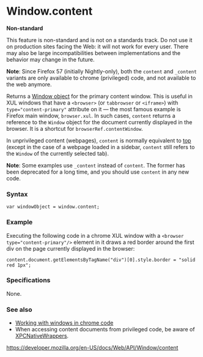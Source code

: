Window.content
==============

**Non-standard**

This feature is non-standard and is not on a standards track. Do not use it on production sites facing the Web: it will not work for every user. There may also be large incompatibilities between implementations and the behavior may change in the future.

**Note**: Since Firefox 57 (initially Nightly-only), both the `content` and `_content` variants are only available to chrome (privileged) code, and not available to the web anymore.

Returns a [Window object](../window) for the primary content window. This is useful in XUL windows that have a `<browser>` (or `tabbrowser` or `<iframe>`) with `type="content-primary"` attribute on it — the most famous example is Firefox main window, `browser.xul`. In such cases, `content` returns a reference to the `Window` object for the document currently displayed in the browser. It is a shortcut for `browserRef.contentWindow`.

In unprivileged content (webpages), `content` is normally equivalent to [top](top) (except in the case of a webpage loaded in a sidebar, `content` still refers to the `Window` of the currently selected tab).

**Note**: Some examples use `_content` instead of `content`. The former has been deprecated for a long time, and you should use `content` in any new code.

### Syntax

    var windowObject = window.content;

### Example

Executing the following code in a chrome XUL window with a `<browser type="content-primary"/>` element in it draws a red border around the first div on the page currently displayed in the browser:

    content.document.getElementsByTagName("div")[0].style.border = "solid red 1px";

### Specifications

None.

### See also

-   [Working with windows in chrome code](https://developer.mozilla.org/en-US/docs/Working_with_windows_in_chrome_code)
-   When accessing content documents from privileged code, be aware of [XPCNativeWrappers](https://developer.mozilla.org/en-US/XPCNativeWrapper).

<a href="https://developer.mozilla.org/en-US/docs/Web/API/Window/content" class="_attribution-link">https://developer.mozilla.org/en-US/docs/Web/API/Window/content</a>
